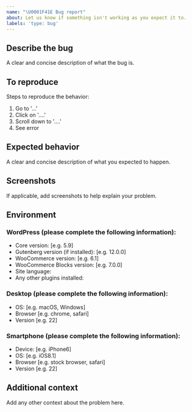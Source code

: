 ```yaml
---
name: "\U0001F41E Bug report"
about: Let us know if something isn't working as you expect it to.
labels: 'type: bug'
---
```


## Describe the bug

A clear and concise description of what the bug is.

## To reproduce

Steps to reproduce the behavior:

1. Go to '...'
2. Click on '....'
3. Scroll down to '....'
4. See error

## Expected behavior

A clear and concise description of what you expected to happen.

## Screenshots

If applicable, add screenshots to help explain your problem.

## Environment

### WordPress (please complete the following information):

-   Core version: [e.g. 5.9]
-   Gutenberg version (if installed): [e.g. 12.0.0]
-   WooCommerce version: [e.g. 6.1]
-   WooCommerce Blocks version: [e.g. 7.0.0]
-   Site language:
-   Any other plugins installed:

### Desktop (please complete the following information):

-   OS: [e.g. macOS, Windows]
-   Browser [e.g. chrome, safari]
-   Version [e.g. 22]

### Smartphone (please complete the following information):

-   Device: [e.g. iPhone6]
-   OS: [e.g. iOS8.1]
-   Browser [e.g. stock browser, safari]
-   Version [e.g. 22]

## Additional context

Add any other context about the problem here.
